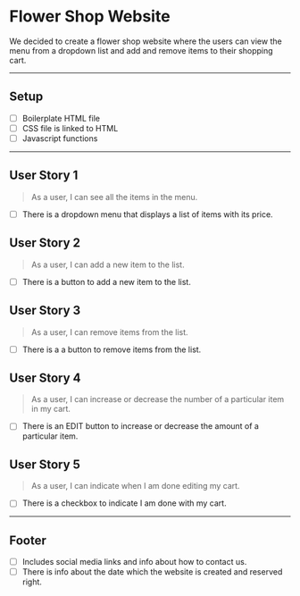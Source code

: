 <!--

  There will be different types of tasks for each user story:
    `type: components`
    `type: css`
    `type: logic`
    `type: handlers`
    ...

-->
# Flower Shop Website

We decided to create a flower shop website where the users can view the menu from a dropdown list and add and remove items to their shopping cart.

---

## Setup

- [ ] Boilerplate HTML file
- [ ] CSS file is linked to HTML
- [ ] Javascript functions

---

## User Story 1

> As a user, I can see all the items in the menu.

- [ ] There is a dropdown menu that displays
a list of items with its price.

## User Story 2

> As a user, I can add a new item to the list.

- [ ] There is a button to add a new item to the list.

## User Story 3

> As a user, I can remove items from the list.

- [ ] There is a a button to remove items from the list.


## User Story 4

> As a user, I can increase or decrease the number of a particular item in my cart.

- [ ] There is an EDIT button to increase or decrease the amount of a particular item.



## User Story 5

> As a user, I can indicate when I am done editing my cart.

- [ ] There is a checkbox to indicate I am done with my cart.

---
## Footer

- [ ] Includes social media links and info about how to contact us.
- [ ] There is info about the date which the website is created and reserved right.